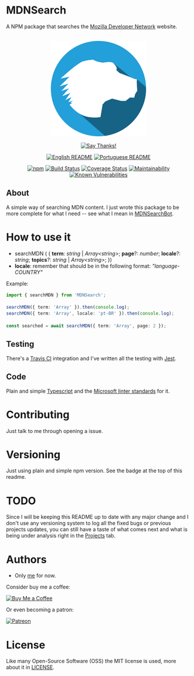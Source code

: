 # MDNSearch
A NPM package that searches the [Mozilla Developer Network](https://developer.mozilla.org/) website.

<div align = "center">
    <br>
    <img src="./others/img/logo/logo.png" height=260>
    <br>

[![Say Thanks!](https://img.shields.io/badge/Say%20Thanks-!-1EAEDB.svg?longCache=true&style=for-the-badge)](https://saythanks.io/to/Fazendaaa)

[![English README](https://img.shields.io/badge/Language-EN-blue.svg?longCache=true&style=for-the-badge)](./README.md)
[![Portuguese README](https://img.shields.io/badge/Linguagem-PT-green.svg?longCache=true&style=for-the-badge)](./docs/readme/README_PT.md)

[![npm](https://img.shields.io/npm/v/MDNSearch.svg?style=flat-square)](https://www.npmjs.com/package/MDNSearch)
[![Build Status](https://travis-ci.org/Fazendaaa/MDNSearch.svg?branch=master)](https://travis-ci.org/Fazendaaa/MDNSearch)
[![Coverage Status](https://coveralls.io/repos/github/Fazendaaa/MDNSearch/badge.svg?branch=master)](https://coveralls.io/github/Fazendaaa/MDNSearch?branch=master)
[![Maintainability](https://api.codeclimate.com/v1/badges/c6069aecd89bb086265c/maintainability)](https://codeclimate.com/github/Fazendaaa/MDNSearch/maintainability)
[![Known Vulnerabilities](https://snyk.io/test/github/fazendaaa/MDNSearch/badge.svg?targetFile=package.json)](https://snyk.io/test/github/fazendaaa/MDNSearch?targetFile=package.json)

</div>

## About
A simple way of searching MDN content. I just wrote this package to be more complete for what I need -- see what I mean in [MDNSearchBot](https://github.com/Fazendaaa/MDNSearchBot).

# How to use it

* searchMDN ( { __term__: _string_ | _Array<_string_>_; __page__?: _number_; __locale__?: _string_; __topics__?: _string_ | _Array<_string_>_; })
* __locale__: remember that should be in the following format: _"language-COUNTRY"_

Example:

``` typescript
import { searchMDN } from 'MDNSearch';

searchMDN({ term: 'Array' }).then(console.log);
searchMDN({ term: 'Array', locale: 'pt-BR' }).then(console.log);

const searched = await searchMDN({ term: 'Array', page: 2 });
```

## Testing
There's a [Travis CI](http://travis-ci.org/) integration and I've written all the testing with [Jest](https://facebook.github.io/jest/).

## Code
Plain and simple [Typescript](http://typescriptlang.org/) and the [Microsoft linter standards](https://github.com/Microsoft/tslint-microsoft-contrib) for it.

# Contributing
Just talk to me through opening a issue.

# Versioning
Just using plain and simple npm version. See the badge at the top of this readme. 

# TODO
Since I will be keeping this README up to date with any major change and I don't use any versioning system to log all the fixed bugs or previous projects updates, you can still have a taste of what comes next and what is being under analysis right in the [Projects](https://github.com/Fazendaaa/MDNSearch/projects/) tab.

# Authors
* Only [me](https://github.com/Fazendaaa) for now.

Consider buy me a coffee:

[![Buy Me a Coffee](https://www.buymeacoffee.com/assets/img/custom_images/orange_img.png)](https://www.buymeacoffee.com/Fazenda)

Or even becoming a patron:

[![Patreon](https://c5.patreon.com/external/logo/become_a_patron_button.png)](https://www.patreon.com/Fazenda/overview)

# License
Like many Open-Source Software (OSS) the MIT license is used, more about it in [LICENSE](https://github.com/Fazendaaa/MDNSearch/blob/master/LICENSE).
